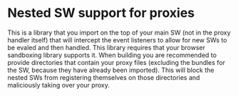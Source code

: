 # Nested SW support for proxies

This is a library that you import on the top of your main SW (not in the proxy handler itself) that will intercept the event listeners to allow for new SWs to be evaled and then handled. This library requires that your browser sandboxing library supports it. When building you are recommended to provide directories that contain your proxy files (excluding the bundles for the SW, because they have already been imported). This will block the nested SWs from registering themselves on those directories and maliciously taking over your proxy.

